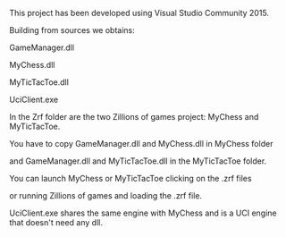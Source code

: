 This project has been developed using Visual Studio Community 2015.

Building from sources we obtains:

GameManager.dll

MyChess.dll

MyTicTacToe.dll

UciClient.exe

In the Zrf folder are the two Zillions of games project: MyChess and MyTicTacToe.

You have to copy GameManager.dll and MyChess.dll in MyChess folder

and GameManager.dll and MyTicTacToe.dll in the MyTicTacToe folder.

You can launch MyChess or MyTicTacToe clicking on the .zrf files

or running Zillions of games and loading the .zrf file.

UciClient.exe shares the same engine with MyChess and
is a UCI engine that doesn't need any dll.


